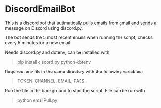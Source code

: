 # DiscordEmailBot
This is a discord bot that autimatically pulls emails from gmail and sends a message on Discord using discord.py.

The bot sends the 5 most recent emails when running the script, checks every 5 minutes for a new email.

Needs discord.py and dotenv, can be installed with 

> pip install discord.py python-dotenv

Requires .env file in the same directory with the following variables:

>TOKEN, CHANNEL, EMAIL, PASS

Run the file in the background to start the script. File can be run with

>python emailPull.py
